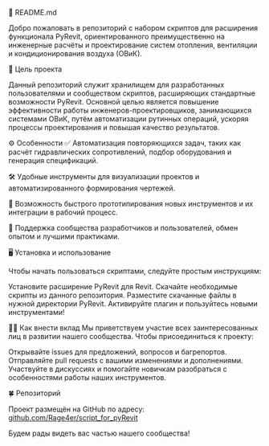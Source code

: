 📌 README.md

Добро пожаловать в репозиторий с набором скриптов для расширения функционала PyRevit, ориентированного преимущественно на инженерные расчёты и проектирование систем отопления, вентиляции и кондиционирования воздуха (ОВиК).

🎯 Цель проекта

Данный репозиторий служит хранилищем для разработанных пользователями и сообществом скриптов, расширяющих стандартные возможности PyRevit. Основной целью является повышение эффективности работы инженеров-проектировщиков, занимающихся системами ОВиК, путём автоматизации рутинных операций, ускоряя процессы проектирования и повышая качество результатов.

⚙️ Особенности
✅ Автоматизация повторяющихся задач, таких как расчёт гидравлических сопротивлений, подбор оборудования и генерация спецификаций.

🛠 Удобные инструменты для визуализации проектов и автоматизированного формирования чертежей.

🔧 Возможность быстрого прототипирования новых инструментов и их интеграции в рабочий процесс.

💬 Поддержка сообщества разработчиков и пользователей, обмен опытом и лучшими практиками.

🖥 Установка и использование

Чтобы начать пользоваться скриптами, следуйте простым инструкциям:

Установите расширение PyRevit для Revit.
Скачайте необходимые скрипты из данного репозитория.
Разместите скачанные файлы в нужной директории PyRevit.
Активируйте плагин и пользуйтесь новыми инструментами!

👩‍💻 Как внести вклад
Мы приветствуем участие всех заинтересованных лиц в развитии нашего сообщества. Чтобы присоединиться к проекту:

Открывайте issues для предложений, вопросов и багрепортов.
Отправляйте pull requests с вашими изменениями и дополнениями.
Участвуйте в дискуссиях и помогайте новичкам разобраться с особенностями работы наших инструментов.

🍀 Репозиторий

Проект размещён на GitHub по адресу: [github.com/Rage4er/script_for_pyRevit](https://github.com/Rage4er/script_for_pyRevit)

Будем рады видеть вас частью нашего сообщества!
